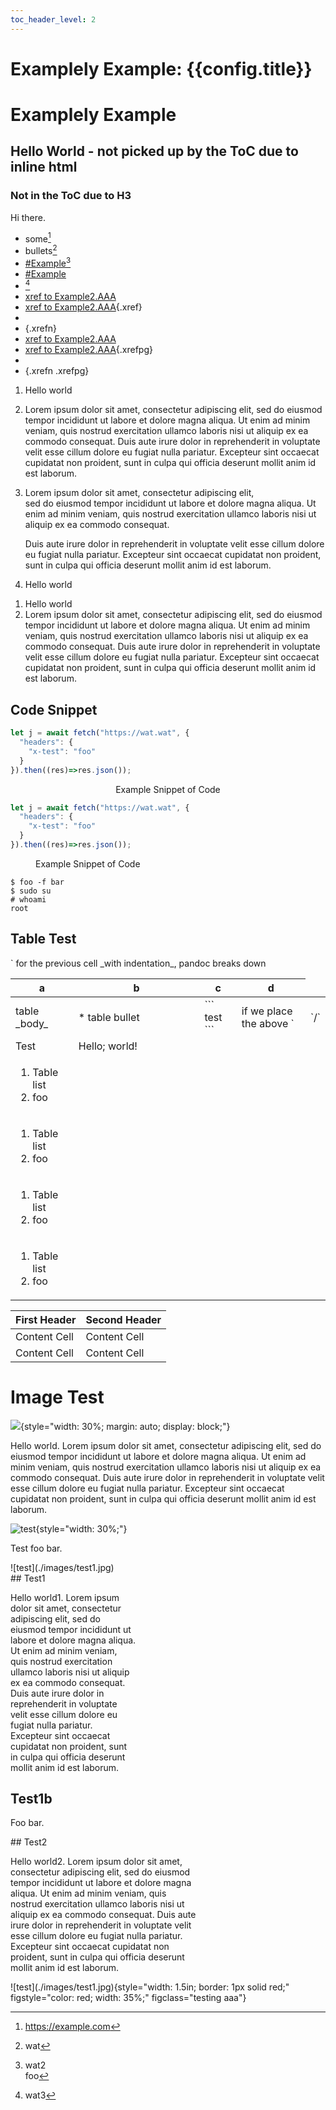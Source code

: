 ```yaml
---
toc_header_level: 2
---
```


# Examplely Example: {{config.title}}

# Examplely Example

<h2 id="wat">Hello World - not picked up by the ToC due to inline html</h2>

### Not in the ToC due to H3

Hi there.

* some[^aaa]
* bullets[^bbb]
* <a href="#example">#Example</a>[^ccc]
* <a class="xrefpg" href="#example">#Example</a>
* <a href="#example-wat" class="title"></a>[^ddd]
* <a class="xref" href="#example2-aaah2">xref to Example2.AAA</a>
* [xref to Example2.AAA](#example2-aaah2){.xref}
* <a class="xrefn" href="#example2-aaah2"></a>
* [](#example2-aaah2){.xrefn}
* <a class="xrefpg" href="#example2-aaah2">xref to Example2.AAA</a>
* [xref to Example2.AAA](#example2-aaah2){.xrefpg}
* <a class="xrefn xrefpg" href="#example2-aaah2"></a>
* [](#example2-aaah2){.xrefn .xrefpg}

1. Hello world
1. Lorem ipsum dolor sit amet, consectetur adipiscing elit, sed do eiusmod tempor incididunt ut labore et dolore magna aliqua. Ut enim ad minim veniam, quis nostrud exercitation ullamco laboris nisi ut aliquip ex ea commodo consequat. Duis aute irure dolor in reprehenderit in voluptate velit esse cillum dolore eu fugiat nulla pariatur. Excepteur sint occaecat cupidatat non proident, sunt in culpa qui officia deserunt mollit anim id est laborum.
1. Lorem ipsum dolor sit amet, consectetur adipiscing elit,  
   sed do eiusmod tempor incididunt ut labore et dolore magna aliqua. Ut enim ad minim veniam, quis nostrud exercitation ullamco laboris nisi ut aliquip ex ea commodo consequat.

   Duis aute irure dolor in reprehenderit in voluptate velit esse cillum dolore eu fugiat nulla pariatur. Excepteur sint occaecat cupidatat non proident, sunt in culpa qui officia deserunt mollit anim id est laborum.
1. Hello world

<!-- list break -->

1. Hello world
1. Lorem ipsum dolor sit amet, consectetur adipiscing elit, sed do eiusmod tempor incididunt ut labore et dolore magna aliqua. Ut enim ad minim veniam, quis nostrud exercitation ullamco laboris nisi ut aliquip ex ea commodo consequat. Duis aute irure dolor in reprehenderit in voluptate velit esse cillum dolore eu fugiat nulla pariatur. Excepteur sint occaecat cupidatat non proident, sunt in culpa qui officia deserunt mollit anim id est laborum.

[^aaa]: <https://example.com>
[^bbb]: wat
[^ccc]: wat2<br>foo
[^ddd]: wat3

## Code Snippet

```js { lines="true" start="100" highlight="1,5" filename="HelloWorld.js" }
let j = await fetch("https://wat.wat", {
  "headers": {
    "x-test": "foo"
  }
}).then((res)=>res.json());
```
<p><center>Example Snippet of Code</center></p>

<div class="pagebreak"></div>

```js
let j = await fetch("https://wat.wat", {
  "headers": {
    "x-test": "foo"
  }
}).then((res)=>res.json());
```
<figure><figcaption>Example Snippet of Code</figcaption></figure>

```console
$ foo -f bar
$ sudo su
# whoami
root
```

## Table Test

<table>
  <thead>
    <tr>
      <th style="width: 20%">a</th>
      <th style="width: 40%">b</th>
      <th>c</th>
      <th>d</th>
    </tr>
  </thead>
  <tbody>
    <tr>
      <td>table _body_</td>
      <td>
* table bullet
      </td>
<td>
```
test
```
</td>
      <td>if we place the above `<td>`/`</td>` for the previous cell _with indentation_, pandoc breaks down</td>
    </tr>
    <tr>
      <td>Test</td><td>Hello; world!</td><td></td><td></td>
    </tr>
    <tr>
      <td><ol><li>Table list</li><li>foo</li></ol></td><td></td><td></td><td></td>
    </tr>
    <tr>
      <td><ol><li>Table list</li><li>foo</li></ol></td><td></td><td></td><td></td>
    </tr>
    <tr>
      <td><ol><li>Table list</li><li>foo</li></ol></td><td></td><td></td><td></td>
    </tr>
    <tr>
      <td><ol><li>Table list</li><li>foo</li></ol></td><td></td><td></td><td></td>
    </tr>
  </tbody>
</table>

| First Header  | Second Header |
| ------------- | ------------- |
| Content Cell  | Content Cell  |
| Content Cell  | Content Cell  |

# Image Test

![](./images/test1.jpg){style="width: 30%; margin: auto; display: block;"}

Hello world. Lorem ipsum dolor sit amet, consectetur adipiscing elit, sed do
eiusmod tempor incididunt ut labore et dolore magna aliqua. Ut enim ad minim
veniam, quis nostrud exercitation ullamco laboris nisi ut aliquip ex ea commodo
consequat. Duis aute irure dolor in reprehenderit in voluptate velit esse
cillum dolore eu fugiat nulla pariatur. Excepteur sint occaecat cupidatat non
proident, sunt in culpa qui officia deserunt mollit anim id est laborum.

![test](./images/test1.jpg){style="width: 30%;"}

Test foo bar.

<div class="two-col-fig">
![test](./images/test1.jpg)
<div style="width: 40%">
## Test1

Hello world1. Lorem ipsum dolor sit amet, consectetur adipiscing elit, sed do
eiusmod tempor incididunt ut labore et dolore magna aliqua. Ut enim ad minim
veniam, quis nostrud exercitation ullamco laboris nisi ut aliquip ex ea commodo
consequat. Duis aute irure dolor in reprehenderit in voluptate velit esse
cillum dolore eu fugiat nulla pariatur. Excepteur sint occaecat cupidatat non
proident, sunt in culpa qui officia deserunt mollit anim id est laborum.

## Test1b

Foo bar.
</div>
</div>

<div class="two-col-fig">
<div style="width: 60%">
## Test2

Hello world2. Lorem ipsum dolor sit amet, consectetur adipiscing elit, sed do
eiusmod tempor incididunt ut labore et dolore magna aliqua. Ut enim ad minim
veniam, quis nostrud exercitation ullamco laboris nisi ut aliquip ex ea commodo
consequat. Duis aute irure dolor in reprehenderit in voluptate velit esse
cillum dolore eu fugiat nulla pariatur. Excepteur sint occaecat cupidatat non
proident, sunt in culpa qui officia deserunt mollit anim id est laborum.
</div>
![test](./images/test1.jpg){style="width: 1.5in; border: 1px solid red;" figstyle="color: red; width: 35%;" figclass="testing aaa"}
</div>

